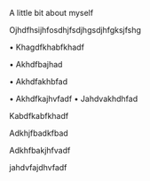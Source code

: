 A little bit about myself

Ojhdfhsijhfosdhjfsdjhgsdjhfgksjfshg

•	Khagdfkhabfkhadf

•	Akhdfbajhad

•	Akhdfakhbfad

•	Akhdfkajhvfadf
•	Jahdvakhdhfad

Kabdfkabfkhadf

Adkhjfbadkfbad

Adkhfbakjhfvadf

jahdvfajdhvfadf

